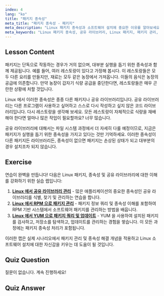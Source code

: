 ```yaml
---
index: 4
lang: "ko"
title: "패키지 종속성"
meta_title: "패키지 종속성 - 패키지"
meta_description: "Linux 패키지 종속성과 소프트웨어 설치에 중요한 이유를 알아보세요. 공유 라이브러리를 이해하고 손상된 패키지를 피하세요. Linux 여정을 시작하세요!"
meta_keywords: "Linux 패키지 종속성, 공유 라이브러리, Linux 패키지, 패키지 관리, Linux 튜토리얼, 초보자 Linux, Linux 가이드"
---
```


## Lesson Content

패키지는 단독으로 작동하는 경우가 거의 없으며, 대부분 실행을 돕기 위한 종속성과 함께 제공됩니다. 예를 들어, 여러 레스토랑이 있다고 가정해 봅시다. 이 레스토랑들은 모두 다른 요리를 만들지만, 재료는 모두 같은 농장에서 가져옵니다. 이들의 음식은 농장의 공급에 의존합니다. 만약 농장이 갑자기 식량 공급을 중단한다면, 레스토랑들은 매우 곤란한 상황에 처할 것입니다.

Linux 에서 이러한 종속성은 종종 다른 패키지나 공유 라이브러리입니다. 공유 라이브러리는 다른 프로그램이 사용하고 싶어하고 스스로 다시 작성하고 싶지 않은 코드 라이브러리입니다. 다시 레스토랑을 생각해 보세요. 모든 레스토랑이 자체적으로 식량을 재배해야 한다면 얼마나 많은 작업이 필요할까요? 너무 많습니다.

공유 라이브러리에 대해서는 파일 시스템 과정에서 더 자세히 다룰 예정이므로, 지금은 패키지가 실행을 돕기 위한 종속성을 가지고 있다는 것만 기억하세요. 이러한 종속성이 다른 패키지든 라이브러리든, 종속성이 없으면 패키지는 손상된 상태가 되고 대부분의 경우 설치조차 되지 않습니다.

## Exercise

연습이 완벽을 만듭니다! 다음은 Linux 패키지, 종속성 및 공유 라이브러리에 대한 이해를 강화하기 위한 실습 랩입니다:

1. **[Linux 에서 공유 라이브러리 관리](https://labex.io/ko/labs/comptia-manage-shared-libraries-in-linux-590867)** - 많은 애플리케이션의 중요한 종속성인 공유 라이브러리를 식별, 찾기 및 관리하는 연습을 합니다.
2. **[Linux 에서 RPM 으로 패키지 관리](https://labex.io/ko/labs/rhel-managing-packages-with-rpm-in-linux-590868)** - 패키지 정보 쿼리 및 종속성 이해를 포함하여 RPM 기반 시스템에서 소프트웨어 패키지를 관리하는 방법을 배웁니다.
3. **[Linux 에서 YUM 으로 패키지 쿼리 및 업데이트](https://labex.io/ko/labs/rhel-query-and-update-packages-with-yum-in-linux-590869)** - YUM 을 사용하여 설치된 패키지를 검사하고, 저장소를 탐색하고, 업데이트를 관리하는 경험을 쌓습니다. 이 모든 과정에는 패키지 종속성 처리가 포함됩니다.

이러한 랩은 실제 시나리오에서 패키지 관리 및 종속성 해결 개념을 적용하고 Linux 소프트웨어 설치에 대한 자신감을 키우는 데 도움이 될 것입니다.

## Quiz Question

질문이 없습니다. 계속 진행하세요!

## Quiz Answer
